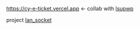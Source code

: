 https://cy-e-ticket.vercel.app <- collab with <a href="https://github.com/lsupwp">lsupwp</a>

project
<a href="https://github.com/Synxdicate/lan_socket">lan_socket</a>
